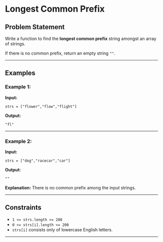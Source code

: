 # Longest Common Prefix

## Problem Statement

Write a function to find the **longest common prefix** string amongst an array of strings.

If there is no common prefix, return an empty string `""`.

---

## Examples

### Example 1:

**Input:**

```
strs = ["flower","flow","flight"]
```

**Output:**

```
"fl"
```

---

### Example 2:

**Input:**

```
strs = ["dog","racecar","car"]
```

**Output:**

```
""
```

**Explanation:**
There is no common prefix among the input strings.

---

## Constraints

* `1 <= strs.length <= 200`
* `0 <= strs[i].length <= 200`
* `strs[i]` consists only of lowercase English letters.

---
